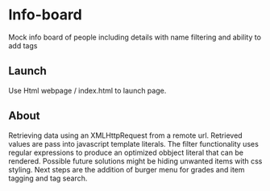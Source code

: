 # Info-board
Mock info board of people including details with name filtering and  ability to  add tags

## Launch
Use Html webpage / index.html to launch page. 

## About
Retrieving data using an XMLHttpRequest from a remote url. Retrieved values are pass into javascript template literals. The filter functionality uses regular expressions to produce an optimized obbject literal that can be rendered. Possible future solutions might be hiding unwanted items with css styling. Next steps are the addition of burger menu for grades and item tagging and tag search. 

